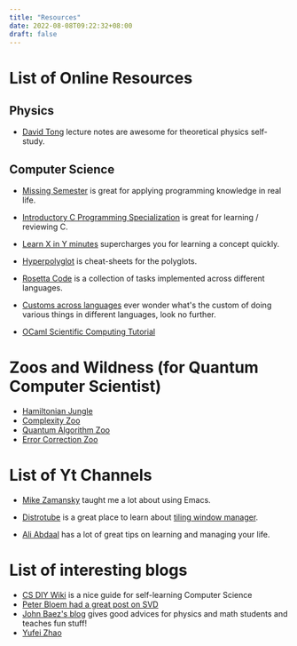 ```yaml
---
title: "Resources"
date: 2022-08-08T09:22:32+08:00
draft: false 
---
```


# List of Online Resources 
## Physics 
- [David Tong](https://www.damtp.cam.ac.uk/user/tong/teaching.html) lecture
  notes are awesome for theoretical physics self-study.
  
## Computer Science

- [Missing Semester](https://missing.csail.mit.edu/2020/) is great for applying
  programming knowledge in real life.

- [Introductory C Programming
  Specialization](https://www.coursera.org/specializations/c-programming) is
  great for learning / reviewing C.
  
- [Learn X in Y minutes](https://learnxinyminutes.com/) supercharges you for
  learning a concept quickly.

- [Hyperpolyglot](https://hyperpolyglot.org/) is cheat-sheets for the polyglots.

- [Rosetta Code](https://rosettacode.org/wiki/Rosetta_Code) is a collection of
  tasks implemented across different languages.
  
- [Customs across
  languages](https://rigaux.org/language-study/syntax-across-languages/) ever
  wonder what's the custom of doing various things in different languages, look
  no further.
  
- [OCaml Scientific Computing Tutorial](https://ocaml.xyz/prologue.html)

# Zoos and Wildness (for Quantum Computer Scientist)
- [Hamiltonian Jungle](https://hamiltonianjungle.xyz/) 
- [Complexity Zoo](https://complexityzoo.net/Complexity_Zoo)
- [Quantum Algorithm Zoo](https://quantumalgorithmzoo.org/)
- [Error Correction Zoo](https://errorcorrectionzoo.org/)
  
# List of Yt Channels
* [Mike Zamansky](https://www.youtube.com/user/mzamansky/featured) taught me a
  lot about using Emacs.

* [Distrotube](https://www.youtube.com/c/DistroTube) is a great place to learn
  about [tiling window
  manager](https://en.wikipedia.org/wiki/Tiling_window_manager).

* [Ali Abdaal](https://www.youtube.com/c/aliabdaal) has a lot of great tips on
  learning and managing your life.

# List of interesting blogs
* [CS DIY Wiki](https://csdiy.wiki/) is a nice guide for self-learning Computer Science
* [Peter Bloem had a great post on SVD](https://peterbloem.nl/)
* [John Baez's blog](https://math.ucr.edu/home/baez/README.html) gives good advices for physics and math students and teaches fun stuff!
* [Yufei Zhao](https://yufeizhao.com/)
